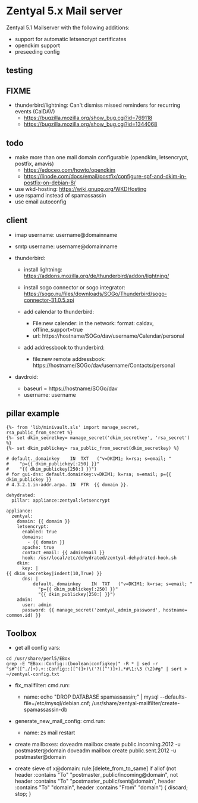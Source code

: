 # Zentyal 5.x Mail server

Zentyal 5.1 Mailserver with the following additions:

+ support for automatic letsencrypt certificates
+ opendkim support
+ preseeding config

## testing

## FIXME

+ thunderbird/lightning: Can't dismiss missed reminders for recurring events (CalDAV)
    + https://bugzilla.mozilla.org/show_bug.cgi?id=769118
    + https://bugzilla.mozilla.org/show_bug.cgi?id=1344068

## todo

+ make more than one mail domain configurable (opendkim, letsencrypt, postfix, amavis)
    + https://edoceo.com/howto/opendkim
    + https://linode.com/docs/email/postfix/configure-spf-and-dkim-in-postfix-on-debian-8/
+ use wkd-hosting: https://wiki.gnupg.org/WKDHosting
+ use rspamd instead of spamassassin
+ use email autoconfig 

## client

+ imap username: username@domainname
+ smtp username: username@domainname

+ thunderbird:
    + install lightning: https://addons.mozilla.org/de/thunderbird/addon/lightning/
    + install sogo connector or sogo integrator: https://sogo.nu/files/downloads/SOGo/Thunderbird/sogo-connector-31.0.5.xpi

    + add calendar to thunderbird:
        + File:new calender: in the network: format: caldav, offline_support=true
        + url: https://hostname/SOGo/dav/username/Calendar/personal
    + add addressbook to thunderbird:
        + file:new remote addressbook: https://hostname/SOGo/dav/username/Contacts/personal

+ davdroid:
    + baseurl = https://hostname/SOGo/dav
    + username: username

## pillar example

```
{%- from 'lib/minivault.sls' import manage_secret, rsa_public_from_secret %}
{%- set dkim_secretkey= manage_secret('dkim_secretkey', 'rsa_secret') %}
{%- set dkim_publickey= rsa_public_from_secret(dkim_secretkey) %}

# default._domainkey    IN  TXT   ("v=DKIM1; k=rsa; s=email; "
#    "p={{ dkim_publickey[:250] }}"
#    "{{ dkim_publickey[250:] }}")
# for gui-dns: default.domainkey:v=DKIM1; k=rsa; s=email; p={{ dkim_publickey }}
# 4.3.2.1.in-addr.arpa. IN  PTR  {{ domain }}.

dehydrated:
  pillar: appliance:zentyal:letsencrypt

appliance:
  zentyal:
    domain: {{ domain }}
    letsencrypt:
      enabled: true
      domains:
        - {{ domain }} 
      apache: true
      contact_email: {{ adminemail }}
      hook: /usr/local/etc/dehydrated/zentyal-dehydrated-hook.sh
    dkim:
      key: |
{{ dkim_secretkey|indent(10,True) }}
      dns: |
          default._domainkey    IN  TXT   ("v=DKIM1; k=rsa; s=email; "
            "p={{ dkim_publickey[:250] }}"
            "{{ dkim_publickey[250:] }}")
    admin:
      user: admin
      password: {{ manage_secret('zentyal_admin_password', hostname= common.id) }}
```

## Toolbox

+ get all config vars:
```
cd /usr/share/perl5/EBox
grep -E "EBox::Config::(boolean|configkey)" -R * | sed -r "s#^([^./]+).+::Config::([^(]+)\('?([^')]+).*#\1:\3 (\2)#g" | sort > ~/zentyal-config.txt
```

+ fix_mailfilter:
  cmd.run:
    - name: echo "DROP DATABASE spamassassin;" | mysql --defaults-file=/etc/mysql/debian.cnf; /usr/share/zentyal-mailfilter/create-spamassassin-db

+ generate_new_mail_config:
  cmd.run:
    - name: zs mail restart

+ create mailboxes:
  doveadm mailbox create public.incoming.2012 -u postmaster@domain
  doveadm mailbox create public.sent.2012 -u postmaster@domain

+ create sieve of x@domain:
  rule:[delete_from_to_same]
  if allof (not header :contains "To" "postmaster_public/incoming@domain", not header :contains "To" "postmaster_public/sent@domain", header :contains "To" "domain", header :contains "From" "domain")
  {
    discard;
    stop;
  }
